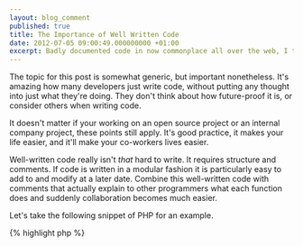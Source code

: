 ```yaml
---
layout: blog_comment
published: true
title: The Importance of Well Written Code
date: 2012-07-05 09:00:49.000000000 +01:00
excerpt: Badly documented code in now commonplace all over the web, I take a look into a few simple steps to help make code more maintainable and easier for others to understand. 
---
```

The topic for this post is somewhat generic, but important nonetheless. It's amazing how many developers just write code, without putting any thought into just what they're doing. They don't think about how future-proof it is, or consider others when writing code.

It doesn't matter if your working on an open source project or an internal company project, these points still apply. It's good practice, it makes your life easier, and it'll make your co-workers lives easier.

Well-written code really isn't  *that* hard to write. It requires structure and comments. If code is written in a modular fashion it is particularly easy to add to and modify at a later date. Combine this well-written code with comments that actually explain to other programmers what each function does and suddenly collaboration becomes much easier.

Let's take the following snippet of PHP for an example. 

{% highlight php %}
<?php 
	$name = $_GET['name'];
	$sentance = 'Welcome, ' . $name;
	echo $sentance;
{% endhighlight %}

Ok, so thats a pretty simple example, but we improve on this code in a few simple steps that'll make it much easier to maintain at a later date.  Lets place this into a function which could, at a later date, contribute to a library or make it much easier to modify the welcome message on multiple pages at a later date.  

{% highlight php %}
<?php 
	function welcome($name)
	{
	    $sentance = 'Welcome, ' . $name;
	    return $sentance;
	}

	echo welcome( $_GET['name'] );
{% endhighlight %}

Pretty simple, eh? By breaking your code down into smaller units like this it makes it clearer what is going on and easier to understand.  In a large application it also makes it a lot easier to find portions of code, read code and to maintain code.  Now lets take this a step further. 

{% highlight php %}
<?php 
	/**
	 * Returns standard welcome message for the user
	 * @param $name The users name
	 * @return The welcome message to the user, in the format of 'Welcome, $name'
	 */
	function welcome($name)
	{
	    $sentance = 'Welcome, ' . $name;
	    return $sentance;
	}

	echo welcome( $_GET['name'] );
{% endhighlight %}

I hope you can see at this stage how much easier this code is for someone new to a project to read now, and find out exactly whats going on.  Don't think these rules shouldn't apply to your work just because your currently the only person who works on your project.  New team members can arrive at any time, and these comments help greatly when revisiting old code. Even if you wrote it. 

The comment above was added in the style of JavaDoc. JavaDoc can be used to generate documentation for your application simply by running a parser such as [phpDoc](http://www.phpdoc.org/ "PHP Doc, A program for generating PHP documentation") on your code, generating API documentation thats easily accessible for your whole team. 

Now, lets bulk out the code one final time to see how comments can help inside a function as well in order to demonstrate how useful they are on slightly more complex algorithms.  

{% highlight php %}
<?php 
	/**
	 * Detects if the user has provided a name or not a supplies the relevant 
	 * Welcome message.  
	 * @param $name The users name
	 * @return The welcome message to the user, in the format of 'Welcome, $name'
	 * if a name was provided.  Otherwise in the format of 'Welcome, it's nice to 
	 * see you'
	 */
	function welcome($name)
	{
	    if ( $name != '' ) {
	        // If the user has provided a name
	        $sentance = 'Welcome, ' . $name;
	    } else {
	        // If the user hasn't provided with a name
	        $sentance = 'Welcome, it\'s nice to see you';
	    }

	    return $sentance;
	}

	echo welcome( $_GET['name'] );
{% endhighlight %}

In this final example you can see how, even in this simple example, commenting your code and breaking it down logically can help to make your code readable and easily maintainable to anyone, even those who have never seen it before.  

The rules don't take much longer to follow, and I hope you can now see just how easy it is to make your code accessible to everyone, even those who are relatively new to programming.  
